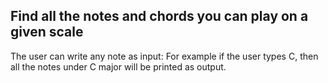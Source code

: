 ## Find all the notes and chords you can play on a given scale 

The user can write any note as input: For example if the user types C, then all the notes under C major will be printed as output.
